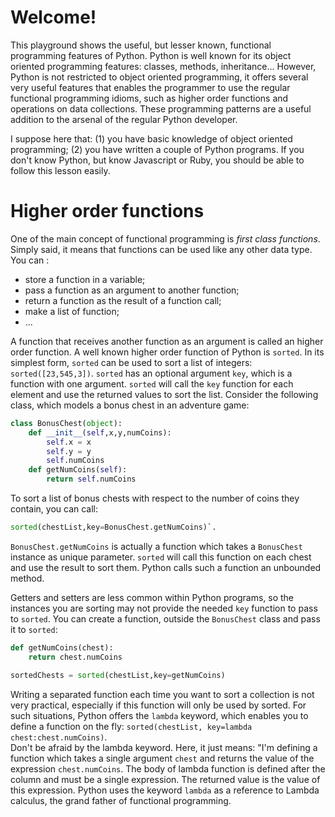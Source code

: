 # Welcome!

This playground shows the useful, but lesser known, functional programming features of Python. Python is well known for its object oriented programming features: classes, methods, inheritance... However, Python is not restricted to object oriented programming, it offers several very useful features that enables the programmer to use the regular functional programming idioms, such as higher order functions and operations on data collections. These programming patterns are a useful addition to the arsenal of the regular Python developer.

I suppose here that: (1) you have basic knowledge of object oriented programming; (2) you have written a couple of Python programs. If you don't know Python, but know Javascript or Ruby, you should be able to follow this lesson easily.

# Higher order functions

One of the main concept of functional programming is *first class functions*. Simply said, it means that functions can be used like any other data type. You can :
 * store a function in a variable;
 * pass a function as an argument to another function;
 * return a function as the result of a function call;
 * make a list of function;
 * ...
 
A function that receives another function as an argument is called an higher order function. A well known higher order function of Python is `sorted`. In its simplest form, `sorted` can be used to sort a list of integers: `sorted([23,545,3])`. `sorted` has an optional argument `key`, which is a function with one argument. `sorted` will call the `key` function for each element and use the returned values to sort the list. Consider the following class, which models a bonus chest in an adventure game:

```python
class BonusChest(object):
	def __init__(self,x,y,numCoins):
		self.x = x
		self.y = y
		self.numCoins
	def getNumCoins(self):
		return self.numCoins
```

To sort a list of bonus chests with respect to the number of coins they contain, you can call: 
```python
sorted(chestList,key=BonusChest.getNumCoins)`.
``` 

`BonusChest.getNumCoins` is actually a function which takes a `BonusChest` instance as unique parameter.  `sorted` will call this function on each chest and use the result to sort them. Python calls such a function an unbounded method.

Getters and setters are less common within Python programs, so the instances you are sorting may not provide the needed `key` function to pass to `sorted`. You can create a function, outside the `BonusChest` class and pass it to `sorted`:

```python
def getNumCoins(chest):
	return chest.numCoins

sortedChests = sorted(chestList,key=getNumCoins)
```

Writing a separated function each time you want to sort a collection is not very practical, especially if this function will only be used by sorted. For such situations, Python offers the `lambda` keyword, which enables you to define a function on the fly: `sorted(chestList, key=lambda chest:chest.numCoins)`.   
Don't be afraid by the lambda keyword. Here, it just means: "I'm defining a function which takes a single argument `chest` and returns the value of the expression `chest.numCoins`. The body of lambda function is defined after the column and must be a single expression. The returned value is the value of this expression. Python uses the keyword `lambda` as a reference to Lambda calculus, the grand father of functional programming.


